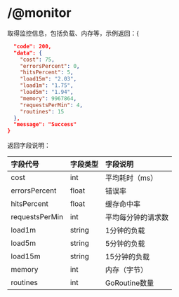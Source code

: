 # /@monitor

取得监控信息，包括负载、内存等，示例返回：{

```json
  "code": 200,
  "data": {
    "cost": 75,
    "errorsPercent": 0,
    "hitsPercent": 5,
    "load15m": "2.03",
    "load1m": "1.75",
    "load5m": "1.94",
    "memory": 9967864,
    "requestsPerMin": 4,
    "routines": 15
  },
  "message": "Success"
}
```

返回字段说明：

| 字段代号 | 字段类型 | 字段说明 |
| :--- | :--- | :--- |
| cost | int | 平均耗时（ms） |
| errorsPercent | float | 错误率 |
| hitsPercent | float | 缓存命中率 |
| requestsPerMin | int | 平均每分钟的请求数 |
| load1m | string | 1分钟的负载 |
| load5m | string | 5分钟的负载 |
| load15m | string | 15分钟的负载 |
| memory | int | 内存（字节） |
| routines | int | GoRoutine数量 |



